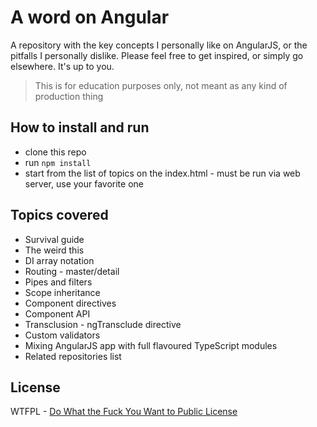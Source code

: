 # A word on Angular

A repository with the key concepts I personally like on AngularJS, or the pitfalls I personally dislike. Please feel free 
to get inspired, or simply go elsewhere. It's up to you.

> This is for education purposes only, not meant as any kind of production thing

## How to install and run

* clone this repo
* run `npm install`
* start from the list of topics on the index.html - must be run via web server, use your favorite one

## Topics covered

* Survival guide
* The weird this
* DI array notation
* Routing - master/detail
* Pipes and filters
* Scope inheritance
* Component directives
* Component API
* Transclusion - ngTransclude directive
* Custom validators
* Mixing AngularJS app with full flavoured TypeScript modules
* Related repositories list

## License
WTFPL - [Do What the Fuck You Want to Public License](http://www.wtfpl.net/)

